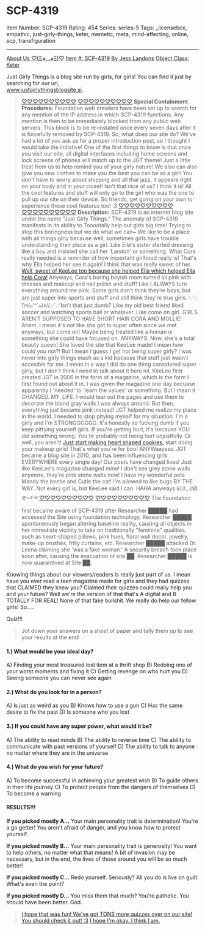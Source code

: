 # SCP-4319
Item Number: SCP-4319
Rating: 454
Series: series-5
Tags: _licensebox, empathic, just-girly-things, keter, memetic, meta, mind-affecting, online, scp, transfiguration

---

[About Us ♡(Ξ◕◡◕Ξ)♡](javascript:;)
[Item #: SCP-4319](javascript:;)
[By Jess Landons](javascript:;)
[Object Class: Keter](javascript:;)
  

Just Girly Things is a blog site run by girls, for girls! You can find it just by searching for our url,  
www.justgirlythingsblogsite.si.
> [♡♡♡♡♡♡♡♡♡♡](javascript:;)
> [♡♡♡♡♡♡♡♡♡♡](javascript:;)
> **Special Containment Procedures:** Foundation web crawlers have been set up to search for any mention of the IP address in which SCP-4319 functions. Any mention is then to be immediately blocked from any public web servers. This block is to be re-instated once every seven days after it is forcefully removed by SCP-4319.
So, what does our site do? We've had a lot of you ask us for a proper introduction post, so I thought I would take the initiative! One of the first things to know is that once you visit our site, all digital interfaces including home screens and lock screens of phones will match up to the JGT theme! Just a little treat from us to help remind you of your girly nature! We also can also give you new clothes to make you the best you can be as a girl! You don't have to worry about shipping and all that jazz, it appears right on your body and in your closet! Isn't that nice of us? I think it is! All the cool features and stuff will only go to the girl who was the one to pull up our site on their device. So friends, get going on your own to experience these cool features too! :3
> [♡♡♡♡♡♡♡♡♡♡](javascript:;)
> [♡♡♡♡♡♡♡♡♡♡](javascript:;)
> **Description:** SCP-4319 is an internet blog site under the name "Just Girly Things." The anomaly of SCP-4319 manifests in its ability to Tooootally help out girls big time! Trying to stop this boringness but we do what we can~
We like to be a place with all things girly because well, sometimes girls have trouble understanding their place as a girl. Like Ella's sister started dressing like a boy and insisted she call her ‘Landon' or something. What Cora really needed is a reminder of how important girlhood really is! That's why Ella helped her see it again! I think that was really sweet of her. [Well, sweet of KeeLee too because she helped Ella which helped Ella help Cora!](https://scp-wiki.wikidot.com/filled-to-the-brim-with-girlish-glee) Anyways, Cora's boring boyish room turned all pink with dresses and makeup and nail polish and stuff! Like I ALWAYS turn everything around me pink. Some girls don’t think they’re boys, but are just super into sports and stuff and still think they're true girls.＼＼\\\٩(๑‘^´๑)۶//／／Isn’t that just dumb?
Like my old best friend liked soccer and watching sports ball or whatever. Like come on girl. GIRLS AREN’T SUPPOSED TO HAVE SHORT HAIR CORA AND MOLLIE! Ahem. I mean it's not like she got to super often since we met anyways, but come on! Maybe being treated like a human is something she could have focused on. ANYWAYS. Now, she's a total beauty queen! She loved the site that KeeLee made! I mean how could you not?!
But I mean I guess I get not being super girly? I was never into girly things much as a kid because that stuff just wasn't accesible for me. I mean in a way I did do one thing considered super girly, but I don't think I need to talk about it here lol. KeeLee first created JGT in 2006 in the form of a magazine, which is the form I first found out about it in. I was given the magazine one day becuase apparently I 'needed' to 'learn the values' or something. But I mean it CHANGED. MY. LIFE. I would tear out the pages and use them to decorate the bland gray walls I was always around. But then, everything just became pink instead!
JGT helped me realize my place in the world. I needed to stop pitying myself for my situation. I'm a girly and I'm STRONGGGGGG. It's honestly so fucking dumb if you keep pittying yourself girls. If you're getting hurt, it's because YOU did something wrong. You're probably not being hurt unjustfully. Or well, you aren't! [Just start making heart shaped cookies,](https://scp-wiki.wikidot.com/ella-s-sickly-sweets) start doing your makeup girls! That's what you're for boo! ANYWaaysss.
JGT became a blog site in 2010, and has been influencing girls EVERYWHERE every single day! Our posts have changed lives! Just like KeeLee's magazine changed mine! I don't see grey stone walls anymore, they're pink stone walls now! I have my wonderful pets Mandy the beetle and Cutie the cat! I'm allowed to like bugs BY THE WAY. Not every girl is, but KeeLee said I can. HAHA anyways ꐑ(*ꐌ◡ꐌꐐ*)࿐࿔࿓
> [♡♡♡♡♡♡♡♡♡♡](javascript:;)
> [♡♡♡♡♡♡♡♡♡♡](javascript:;)
> The Foundation first became aware of SCP-4319 after Researcher █████ had accessed the Site using foundation technology. Researcher █████ spontaneously began altering baseline reality, causing all objects in her immediate vicinity to take on traditionally "feminine" qualities, such as heart-shaped pillows, pink hues, floral wall decor, jewelry, make-up brushes, frilly curtains, etc. Researcher █████ attacked Dr. Leena claiming she 'was a fake woman.' A security breach took place soon after, causing the evacuation of site ██. Researcher █████ is now quarantined at Site ██.  
> 
  
  
  
  

  

Knowing things about our viewers/readers is really just part of us. I mean have you ever read a teen magazine made for girls and they had quizzes that CLAIMED they knew you? Claimed their quizzes could really help you and your future? Well we're the version of that that's A digital and B TOTALLY FOR REAL! None of that fake bullshit. We really do help our fellow girls! So…..
  
  
Quiz!!!
> Jot down your answers on a sheet of paper and tally them up to see your results at the end!
#### 1.) What would be your ideal day?
A) Finding your most treasured lost item at a thrift shop
B) Redoing one of your worst moments and fixing it
C) Getting revenge on who hurt you
D) Seeing someone you can never see again
  

#### 2.) What do you look for in a person?
A) Is just as weird as you
B) Knows how to use a gun
C) Has the same desire to fix the past
D) Is someone who you lost
  

#### 3.) If you could have any super power, what would it be?
A) The ability to read minds
B) The ability to reverse time
C) The ability to communicate with past versions of yourself
D) The ability to talk to anyone no matter where they are in the universe
  

#### 4.) What do you wish for your future?
A) To become successful in achieving your greatest wish
B) To guide others in their life journey
C) To protect people from the dangers of themselves
D) To become a warning
  

#### RESULTS!!!
**If you picked mostly A…**
Your main personality trait is determination! You're a go getter! You aren't afraid of danger, and you know how to protect yourself.
  

**If you picked mostly B…**
Your main personality trait is generosity! You want to help others, no matter what that means! A bit of invasion may be necessary, but in the end, the lives of those around you will be so much better!
  

**If you picked mostly C…**
Redo yourself. Seriously? All you do is live on guilt. What's even the point?
  

**If you picked mostly D…**
You miss them that much? You're pathetic. You should have been better. God.
> [I hope that was fun! We've got TONS more quizzes over on our site! You should check it out! :3](javascript:;)
> [I hope I'm okay. I think I am.](javascript:;)
  

  
  